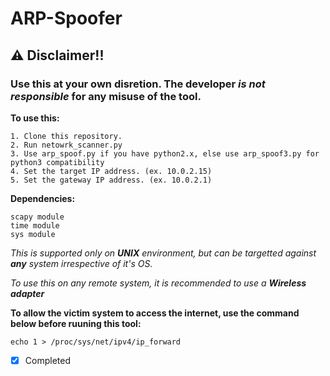 # ARP-Spoofer

## ⚠ Disclaimer!!

### Use this at your own disretion. The developer *is not responsible* for any misuse of the tool.


**To use this:**

    1. Clone this repository.
    2. Run netowrk_scanner.py
    3. Use arp_spoof.py if you have python2.x, else use arp_spoof3.py for python3 compatibility
    4. Set the target IP address. (ex. 10.0.2.15)
    5. Set the gateway IP address. (ex. 10.0.2.1)

**Dependencies:**

    scapy module
    time module
    sys module
    

*This is supported only on **UNIX** environment, but can be targetted against **any** system irrespective of it's OS.*

*To use this on any remote system, it is recommended to use a **Wireless adapter***

**To allow the victim system to access the internet, use the command below before ruuning this tool:**

    echo 1 > /proc/sys/net/ipv4/ip_forward

- [x] Completed

